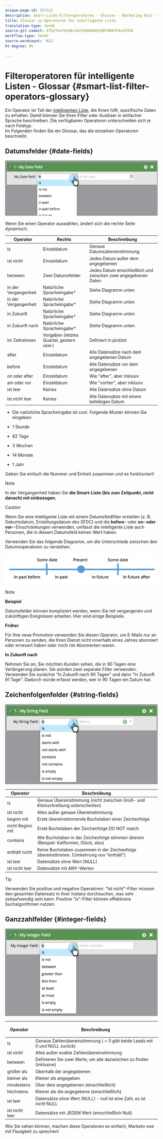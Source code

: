 ```yaml
---
unique-page-id: 557312
description: Smart-Liste-Filteroperatoren - Glossar - Marketing Docs - Produktdokumentation
title: Glossar zu Operatoren für intelligente Liste
translation-type: tm+mt
source-git-commit: 47b2fee7d146c3dc558d4bbb10070683f4cdfd3d
workflow-type: tm+mt
source-wordcount: '611'
ht-degree: 0%

---
```



# Filteroperatoren für intelligente Listen - Glossar {#smart-list-filter-operators-glossary}

Ein Operator ist Teil der [intelligenten Liste](http://docs.marketo.com/display/docs/smart+lists+and+static+lists), die Ihnen hilft, spezifische Daten zu erhalten. Damit können Sie Ihren Filter oder Auslöser in einfacher Sprache beschreiben. Die verfügbaren Operatoren unterscheiden sich je nach Feldtyp.\
Im Folgenden finden Sie ein Glossar, das die einzelnen Operatoren beschreibt.

## Datumsfelder {#date-fields}

![](assets/image2014-9-10-17-3a15-3a47.png)

Wenn Sie einen Operator auswählen, ändert sich die rechte Seite dynamisch.

| Operator | Rechts | Beschreibung |
|---|---|---|
| is | Einzeldatum | Genaue Datumsübereinstimmung |
| ist nicht | Einzeldatum | Jedes Datum außer dem angegebenen |
| between | Zwei Datumsfelder | Jedes Datum einschließlich und zwischen zwei angegebenen Daten |
| in der Vergangenheit | Natürliche Spracheingabe* | Siehe Diagramm unten |
| in der Vergangenheit | Natürliche Spracheingabe* | Siehe Diagramm unten |
| in Zukunft | Natürliche Spracheingabe* | Siehe Diagramm unten |
| in Zukunft nach | Natürliche Spracheingabe* | Siehe Diagramm unten |
| im Zeitrahmen | Vorgaben (letztes Quartal, gestern usw.) | Definiert in picklist |
| after | Einzeldatum | Alle Datensätze nach dem angegebenen Datum |
| before | Einzeldatum | Alle Datensätze vor dem angegebenen |
| on oder after | Einzeldatum | Wie &quot;after&quot;, aber inklusiv |
| am oder vor | Einzeldatum | Wie &quot;vorher&quot;, aber inklusiv |
| ist leer | Keines | Alle Datensätze ohne Datum |
| ist nicht leer | Keines | Alle Datensätze mit einem beliebigen Datum |

* Die natürliche Spracheingabe ist cool. Folgende Muster können Sie eingeben:

* 1 Stunde
* 82 Tage
* 3 Wochen
* 14 Monate
* 1 Jahr

Geben Sie einfach die Nummer und Einheit zusammen und es funktioniert!

>[!NOTE]
>
>In der Vergangenheit haben Sie **die Smart-Liste (bis zum Zeitpunkt, nicht danach) mit einbezogen.**

>[!CAUTION]
>
>Wenn Sie eine intelligente Liste mit einem Datumsfeldfilter erstellen (z. B. Geburtsdatum, Erstellungsdatum des SFDC) und die **before**- oder **on- oder vor-**-Einschränkungen verwenden, umfasst die intelligente Liste auch Personen, die in diesem Datumsfeld keinen Wert haben.

Verwenden Sie das folgende Diagramm, um die Unterschiede zwischen den Datumsoperatoren zu verstehen.

![](assets/image2014-9-10-17-3a15-3a58.png)

>[!NOTE]
>
>**Beispiel**
>
>Datumsfelder können kompliziert werden, wenn Sie mit vergangenen und zukünftigen Ereignissen arbeiten. Hier sind einige Beispiele.
>
>**Früher**
>
>Für Ihre neue Promotion verwenden Sie diesen Operator, um E-Mails nur an Personen zu senden, die Ihren Dienst nicht innerhalb eines Jahres abonniert oder erneuert haben oder noch nie Abonnenten waren.
>
>**In Zukunft nach**
>
>Nehmen Sie an, Sie möchten Kunden sehen, die in 90 Tagen eine Verlängerung planen. Sie würden zwei separate Filter verwenden. Verwenden Sie zunächst &quot;In Zukunft nach 90 Tagen&quot; und dann &quot;In Zukunft 91 Tage&quot;. Dadurch würde erfasst werden, wer in 90 Tagen ein Datum hat.

## Zeichenfolgenfelder {#string-fields}

![](assets/image2014-9-10-17-3a16-3a6.png)

| Operator | Beschreibung |
|---|---|
| is | Genaue Übereinstimmung (nicht zwischen Groß- und Kleinschreibung unterscheiden) |
| ist nicht | Alles außer genaue Übereinstimmung |
| beginn mit | Erste übereinstimmende Buchstaben einer Zeichenfolge |
| nicht Beginn mit | Erste Buchstaben der Zeichenfolge DO NOT match |
| contains | Alle Buchstaben in der Zeichenfolge stimmen überein (Beispiel: Kalifornien, Glück, also) |
| enthält nicht | Keine Buchstaben zusammen in der Zeichenfolge übereinstimmen. (Umkehrung von &quot;enthält&quot;) |
| ist leer | Datensätze ohne Wert (NULL) |
| ist nicht leer | Datensätze mit ANY-Werten |

>[!TIP]
>
>Verwenden Sie positive und negative Operatoren. &quot;Ist nicht&quot;-Filter müssen den gesamten Datensatz in Ihrer Instanz durchsuchen, was sehr zeitaufwendig sein kann. Positive &quot;is&quot;-Filter können effektivere Suchalgorithmen nutzen.

## Ganzzahlfelder {#integer-fields}

![](assets/image2014-9-10-17-3a16-3a14.png)

<table> 
 <thead> 
  <tr> 
   <th colspan="1" rowspan="1">Operator</th> 
   <th colspan="1" rowspan="1"><p>Beschreibung</p></th> 
  </tr> 
 </thead> 
 <tbody> 
  <tr> 
   <td colspan="1" rowspan="1">is</td> 
   <td colspan="1" rowspan="1">Genaue Zahlenübereinstimmung ( = 0 gibt beide Leads mit 0 <em>und</em> NULL zurück)</td> 
  </tr> 
  <tr> 
   <td colspan="1" rowspan="1">ist nicht</td> 
   <td colspan="1" rowspan="1">Alles außer exakte Zahlenübereinstimmung</td> 
  </tr> 
  <tr> 
   <td colspan="1" rowspan="1">between</td> 
   <td colspan="1" rowspan="1">Definieren Sie zwei Werte, um alle dazwischen zu finden (inklusive)</td> 
  </tr> 
  <tr> 
   <td colspan="1" rowspan="1">größer als</td> 
   <td colspan="1" rowspan="1">Oberhalb der angegebenen</td> 
  </tr> 
  <tr> 
   <td colspan="1" rowspan="1">kleiner als</td> 
   <td colspan="1" rowspan="1">Kleiner als angegeben</td> 
  </tr> 
  <tr> 
   <td colspan="1" rowspan="1">mindestens</td> 
   <td colspan="1" rowspan="1">Über dem angegebenen (einschließlich)</td> 
  </tr> 
  <tr> 
   <td colspan="1" rowspan="1">höchstens</td> 
   <td colspan="1" rowspan="1">Kleiner als die angegebene (einschließlich)</td> 
  </tr> 
  <tr> 
   <td colspan="1" rowspan="1">ist leer</td> 
   <td colspan="1" rowspan="1">Datensätze ohne Wert (NULL) - null ist eine Zahl, es ist <em>nicht</em> NULL</td> 
  </tr> 
  <tr> 
   <td colspan="1" rowspan="1">ist nicht leer</td> 
   <td colspan="1" rowspan="1">Datensätze mit JEDEM Wert (einschließlich Null)</td> 
  </tr> 
 </tbody> 
</table>

Wie Sie sehen können, machen diese Operatoren es einfach, Marketo-ese mit Flauigkeit zu sprechen!
